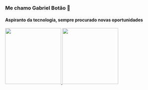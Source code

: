 ### Me chamo Gabriel Botão 👋
#### Aspiranto da tecnologia, sempre procurado novas oportunidades
<div>
  <a href="https://github.com/lordefps">
  <img height="180em" src="https://github-readme-stats.vercel.app/api?username=lordefps&theme=dark&include_all_commits=true&count_private=true"/>
  <img height="180em" src="https://github-readme-stats.vercel.app/api/top-langs/?username=lordefps&hide=html&layout=compact&theme=dark&include_all_commits=true&count_private=true"/>
</div>


